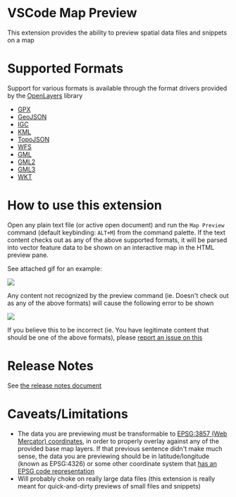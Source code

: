 # VSCode Map Preview

This extension provides the ability to preview spatial data files and snippets on a map

# Supported Formats

Support for various formats is available through the format drivers provided by the [OpenLayers](http://openlayers.org/) library

 * [GPX](http://openlayers.org/en/latest/apidoc/ol.format.GPX.html)
 * [GeoJSON](http://openlayers.org/en/latest/apidoc/ol.format.GeoJSON.html)
 * [IGC](http://openlayers.org/en/latest/apidoc/ol.format.IGC.html)
 * [KML](http://openlayers.org/en/latest/apidoc/ol.format.KML.html)
 * [TopoJSON](http://openlayers.org/en/latest/apidoc/ol.format.TopoJSON.html)
 * [WFS](http://openlayers.org/en/latest/apidoc/ol.format.WFS.html)
 * [GML](http://openlayers.org/en/latest/apidoc/ol.format.GML.html)
 * [GML2](http://openlayers.org/en/latest/apidoc/ol.format.GML2.html)
 * [GML3](http://openlayers.org/en/latest/apidoc/ol.format.GML3.html)
 * [WKT](http://openlayers.org/en/latest/apidoc/ol.format.WKT.html)

# How to use this extension

Open any plain text file (or active open document) and run the `Map Preview` command (default keybinding: `ALT+M`) from the command palette. If the 
text content checks out as any of the above supported formats, it will be parsed into vector feature data
to be shown on an interactive map in the HTML preview pane.

See attached gif for an example:

 ![](https://github.com/jumpinjackie/vscode-map-preview/blob/master/doc/map_preview.gif)

Any content not recognized by the preview command (ie. Doesn't check out as any of the above formats) will cause the following error to be shown

 ![](https://github.com/jumpinjackie/vscode-map-preview/blob/master/doc/preview_error.png)

If you believe this to be incorrect (ie. You have legitimate content that should be one of the above formats), please [report an issue on this](https://github.com/jumpinjackie/vscode-map-preview/issues)

# Release Notes

See [the release notes document](https://github.com/jumpinjackie/vscode-map-preview/blob/master/RELEASE_NOTES.md)

# Caveats/Limitations

 * The data you are previewing must be transformable to [EPSG:3857 (Web Mercator) coordinates](http://wiki.openstreetmap.org/wiki/EPSG:3857), in order to properly overlay against any of the provided base map layers. If that previous sentence didn't make much sense, the data you are previewing should be in latitude/longitude (known as EPSG:4326) or some other coordinate system that [has an EPSG code representation](http://epsg.io/) 
 * Will probably choke on really large data files (this extension is really meant for quick-and-dirty previews of small files and snippets)